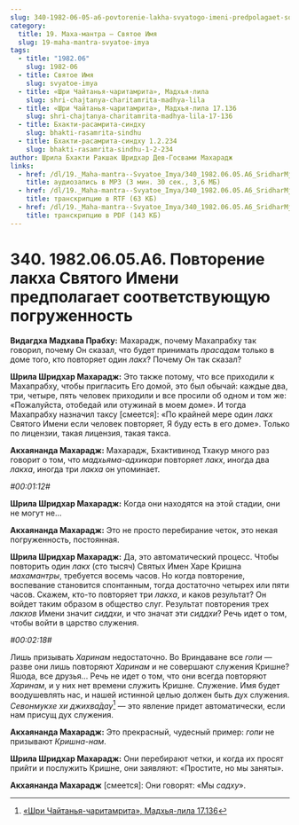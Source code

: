 ```yaml
---
slug: 340-1982-06-05-a6-povtorenie-lakha-svyatogo-imeni-predpolagaet-sootvetstvuyushhuyu-pogruzhennost
category:
  title: 19. Маха-мантра — Святое Имя
  slug: 19-maha-mantra-svyatoe-imya
tags:
  - title: "1982.06"
    slug: 1982-06
  - title: Святое Имя
    slug: svyatoe-imya
  - title: «Шри Чайтанья-чаритамрита», Мадхья-лила
    slug: shri-chajtanya-charitamrita-madhya-lila
  - title: «Шри Чайтанья-чаритамрита», Мадхья-лила 17.136
    slug: shri-chajtanya-charitamrita-madhya-lila-17-136
  - title: Бхакти-расамрита-синдху
    slug: bhakti-rasamrita-sindhu
  - title: Бхакти-расамрита-синдху 1.2.234
    slug: bhakti-rasamrita-sindhu-1-2-234
author: Шрила Бхакти Ракшак Шридхар Дев-Госвами Махарадж
links:
  - href: /dl/19._Maha-mantra--Svyatoe_Imya/340_1982.06.05.A6_SridharMj_Povtorenie_lakha_Svjatogo_Imeni_predpolagaet_sootvetstvujushhuju_pogruzhennost.mp3
    title: аудиозапись в MP3 (3 мин. 30 сек., 3,6 МБ)
  - href: /dl/19._Maha-mantra--Svyatoe_Imya/340_1982.06.05.A6_SridharMj_Povtorenie_lakha_Svjatogo_Imeni_predpolagaet_sootvetstvujushhuju_pogruzhennost.rtf
    title: транскрипцию в RTF (63 КБ)
  - href: /dl/19._Maha-mantra--Svyatoe_Imya/340_1982.06.05.A6_SridharMj_Povtorenie_lakha_Svjatogo_Imeni_predpolagaet_sootvetstvujushhuju_pogruzhennost.pdf
    title: транскрипцию в PDF (143 КБ)
---
```


# 340. 1982.06.05.A6. Повторение лакха Святого Имени предполагает соответствующую погруженность

**Видагдха Мадхава Прабху:** Махарадж, почему Махапрабху так говорил, почему Он сказал, что будет принимать *прасадам* только в доме того, кто повторяет один *лакх*? Почему Он так сказал?

**Шрила Шридхар Махарадж:** Это также потому, что все приходили к Махапрабху, чтобы пригласить Его домой, это был обычай: каждые два, три, четыре, пять человек приходили и все просили об одном и том же: «Пожалуйста, отобедай или отужинай в моем доме». И тогда Махапрабху назначил таксу [смеется]: «По крайней мере один *лакх* Святого Имени если человек повторяет, Я буду есть в его доме». Только по лицензии, такая лицензия, такая такса.

**Акхаянанда Махарадж:** Махарадж, Бхактивинод Тхакур много раз говорит о том, что *мадхьяма-адхикари* повторяет *лакх*, иногда два *лакха*, иногда три *лакха* он упоминает.

*#00:01:12#*

**Шрила Шридхар Махарадж:** Когда они находятся на этой стадии, они не могут не…

**Акхаянанда Махарадж:** Это не просто перебирание четок, это некая погруженность, постоянная.

**Шрила Шридхар Махарадж:** Да, это автоматический процесс. Чтобы повторить один *лакх* (сто тысяч) Святых Имен Харе Кришна *махамантры*, требуется восемь часов. Но когда повторение, воспевание становится спонтанным, тогда достаточно четырех или пяти часов. Скажем, кто-то повторяет три *лакха*, и каков результат? Он войдет таким образом в общество слуг. Результат повторения трех *лакхов* Имени значит *сиддхи*, и что значат эти *сиддхи*? Речь идет о том, чтобы войти в царство служения.

*#00:02:18#*

Лишь призывать *Харинам* недостаточно. Во Вриндаване все *гопи* — разве они лишь повторяют *Харинам* и не совершают служения Кришне? Яшода, все друзья… Речь не идет о том, что они всегда повторяют *Харинам*, и у них нет времени служить Кришне. Служение. Имя будет воодушевлять нас, и нашей истинной целью должен быть дух служения. *Севонмукхе хи джихва̄дау*[^_ftn1] — это явление придет автоматически, если нам присущ дух служения.

**Акхаянанда Махарадж:** Это прекрасный, чудесный пример: *гопи* не призывают *Кришна-нам*.

**Шрила Шридхар Махарадж:** Они перебирают четки, и когда их просят прийти и послужить Кришне, они заявляют: «Простите, но мы заняты».

**Акхаянанда Махарадж** [смеется]: Они говорят: «Мы *садху*».



[^_ftn1]: [«Шри Чайтанья-чаритамрита», Мадхья-лила 17.136](../notes/shri-chajtanya-charitamrita-madhya-lila/shri-chajtanya-charitamrita-madhya-lila-17-136.md)
